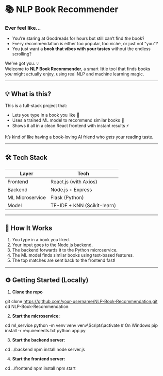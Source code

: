 # 📚 NLP Book Recommender

### Ever feel like...

- You're staring at Goodreads for hours but still can’t find *the* book?
- Every recommendation is either too popular, too niche, or just not "you"?
- You just want a **book that vibes with your tastes** without the endless scrolling?

We've got you. 💡  
Welcome to **NLP Book Recommender**, a smart little tool that finds books *you* might actually enjoy, using real NLP and machine learning magic.

---

## 💡 What is this?

This is a full-stack project that:
- Lets you type in a book you like 📝
- Uses a trained ML model to recommend similar books 🤖
- Shows it all in a clean React frontend with instant results ⚡

It’s kind of like having a book-loving AI friend who *gets* your reading taste.

---

## 🛠️ Tech Stack

| Layer        | Tech                      |
|--------------|---------------------------|
| Frontend     | React.js (with Axios)     |
| Backend      | Node.js + Express         |
| ML Microservice | Flask (Python)        |
| Model        | TF-IDF + KNN (Scikit-learn) |

---

## 🔧 How It Works

1. You type in a book you liked.
2. Your input goes to the Node.js backend.
3. The backend forwards it to the Python microservice.
4. The ML model finds similar books using text-based features.
5. The top matches are sent back to the frontend fast!

---


## ⚙️ Getting Started (Locally)

1. **Clone the repo**

git clone https://github.com/your-username/NLP-Book-Recommendation.git
cd NLP-Book-Recommendation 


2. **Start the microservice:**

cd ml_service
python -m venv venv
venv\Scripts\activate     # On Windows
pip install -r requirements.txt
python app.py

3. **Start the backend server:**

cd ../backend
npm install
node server.js

4. **Start the frontend server:**

cd ../frontend
npm install
npm start
